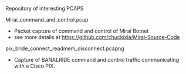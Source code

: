 Repository of interesting PCAPS

Mirai_command_and_control.pcap
- Packet capture of command and control of Mirai Botnet
- see more details at https://github.com/chuckixia/Mirai-Source-Code

pix_bride_connect_readmem_disconnect.pcapng
- Capture of BANALRIDE command and control traffic communicating with a Cisco PIX.
